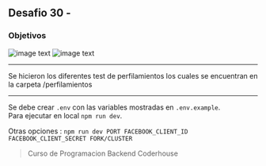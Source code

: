 ## Desafio 30 -

### Objetivos

![image text](https://raw.githubusercontent.com/AlejandroD-A/Coderhouse-desafios/main/desafio-32/consigna.PNG)
![image text](https://raw.githubusercontent.com/AlejandroD-A/Coderhouse-desafios/main/desafio-32/consigna2.PNG)

---

Se hicieron los diferentes test de perfilamientos los cuales se encuentran en la carpeta /perfilamientos

---

Se debe crear `.env` con las variables mostradas en `.env.example`.  
Para ejecutar en local `npm run dev`.

Otras opciones : `npm run dev PORT FACEBOOK_CLIENT_ID FACEBOOK_CLIENT_SECRET FORK/CLUSTER`

> Curso de Programacion Backend Coderhouse
